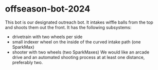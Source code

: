 # offseason-bot-2024
This bot is our designated outreach bot. It intakes wiffle balls from the top and shoots them out the front.
It has the following subsystems:
- drivetrain with two wheels per side
- small indexer wheel on the inside of the curved intake path (one SparkMax)
- shooter with two wheels (two SparkMaxes)
We would like an arcade drive and an automated shooting process at at least one distance, preferably two.